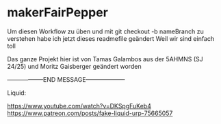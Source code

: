 # makerFairPepper
Um diesen Workflow zu üben und mit git checkout -b nameBranch zu verstehen habe ich jetzt dieses readmefile geändert
Weil wir sind einfach toll 

Das ganze Projekt hier ist von Tamas Galambos aus der 5AHMNS (SJ 24/25) und Moritz Gaisberger geändert worden 

––––––––––––END MESSAGE–––––––––––––

Liquid: 

https://www.youtube.com/watch?v=DKSpgFuKeb4
https://www.patreon.com/posts/fake-liquid-urp-75665057
